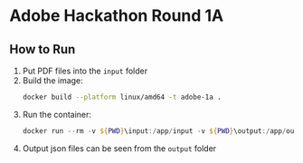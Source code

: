  # Adobe Hackathon Round 1A

## How to Run

1. Put PDF files into the `input` folder
2. Build the image:
   ```bash
   docker build --platform linux/amd64 -t adobe-1a .
3. Run the container:
   ```powershell
   docker run --rm -v ${PWD}\input:/app/input -v ${PWD}\output:/app/output --network none adobe-1a
4. Output json files can be seen from the `output` folder
